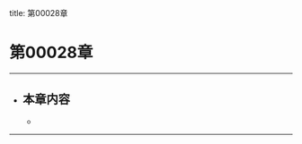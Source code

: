 title: 第00028章
# 第00028章
-------------------------------------------------
- 本章内容
    - 
    - 
-------------------------------------------------
